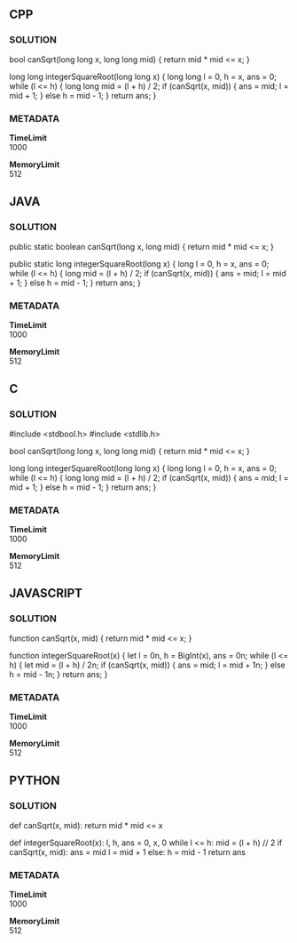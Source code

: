 ## CPP

### SOLUTION

bool canSqrt(long long x, long long mid) {
    return mid * mid <= x;
}

long long integerSquareRoot(long long x) {
    long long l = 0, h = x, ans = 0;
    while (l <= h) {
        long long mid = (l + h) / 2;
        if (canSqrt(x, mid)) { ans = mid; l = mid + 1; }
        else h = mid - 1;
    }
    return ans;
}

### METADATA

**TimeLimit**  
1000  

**MemoryLimit**  
512  


## JAVA

### SOLUTION

public static boolean canSqrt(long x, long mid) {
    return mid * mid <= x;
}

public static long integerSquareRoot(long x) {
    long l = 0, h = x, ans = 0;
    while (l <= h) {
        long mid = (l + h) / 2;
        if (canSqrt(x, mid)) { ans = mid; l = mid + 1; }
        else h = mid - 1;
    }
    return ans;
}

### METADATA

**TimeLimit**  
1000  

**MemoryLimit**  
512  



## C

### SOLUTION

#include <stdbool.h>
#include <stdlib.h>

bool canSqrt(long long x, long long mid) {
    return mid * mid <= x;
}

long long integerSquareRoot(long long x) {
    long long l = 0, h = x, ans = 0;
    while (l <= h) {
        long long mid = (l + h) / 2;
        if (canSqrt(x, mid)) { ans = mid; l = mid + 1; }
        else h = mid - 1;
    }
    return ans;
}

### METADATA

**TimeLimit**  
1000  

**MemoryLimit**  
512  



## JAVASCRIPT

### SOLUTION

function canSqrt(x, mid) {
    return mid * mid <= x;
}

function integerSquareRoot(x) {
    let l = 0n, h = BigInt(x), ans = 0n;
    while (l <= h) {
        let mid = (l + h) / 2n;
        if (canSqrt(x, mid)) { ans = mid; l = mid + 1n; }
        else h = mid - 1n;
    }
    return ans;
}

### METADATA

**TimeLimit**  
1000  

**MemoryLimit**  
512  



## PYTHON

### SOLUTION

def canSqrt(x, mid):
    return mid * mid <= x

def integerSquareRoot(x):
    l, h, ans = 0, x, 0
    while l <= h:
        mid = (l + h) // 2
        if canSqrt(x, mid):
            ans = mid
            l = mid + 1
        else:
            h = mid - 1
    return ans

### METADATA

**TimeLimit**  
1000  

**MemoryLimit**  
512  
